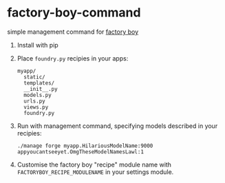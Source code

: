 factory-boy-command
===================

simple management command for [factory boy](https://github.com/rbarrois/factory_boy)


1. Install with pip
2. Place `foundry.py` recipies in your apps:
    ```
    myapp/
      static/
      templates/
      __init__.py
      models.py
      urls.py
      views.py
      foundry.py
    ```

3. Run with management command, specifying models described in your recipies: 

    `./manage forge myapp.HilariousModelName:9000 appyoucantseeyet.OmgTheseModelNamesLawl:1`



4. Customise the factory boy "recipe" module name with `FACTORYBOY_RECIPE_MODULENAME` in your settings module.
